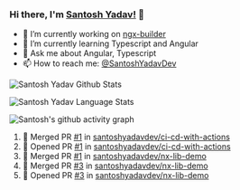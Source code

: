### Hi there, I'm [Santosh Yadav!](https://santoshyadav.dev) 👋

- 🔭 I’m currently working on [ngx-builder](https://github.com/ngx-builders)
- 🌱 I’m currently learning Typescript and Angular
- 💬 Ask me about Angular, Typescript
- 📫 How to reach me: [@SantoshYadavDev](https://twitter.com/SantoshYadavDev)

![Santosh Yadav Github Stats](https://github-readme-stats.anuraghazra1.vercel.app/api?username=SantoshYadavDev&show_icons=true&include_all_commits=true&theme=radical)

![Santosh Yadav Language Stats](https://github-readme-stats.anuraghazra1.vercel.app/api/top-langs/?username=SantoshYadavDev&layout=compact&theme=radical)

![Santosh's github activity graph](https://activity-graph.herokuapp.com/graph?username=SantoshYadavDev&theme=dracula)

<!--START_SECTION:activity-->
1. 🎉 Merged PR [#1](https://github.com/santoshyadavdev/ci-cd-with-actions/pull/1) in [santoshyadavdev/ci-cd-with-actions](https://github.com/santoshyadavdev/ci-cd-with-actions)
2. 💪 Opened PR [#1](https://github.com/santoshyadavdev/ci-cd-with-actions/pull/1) in [santoshyadavdev/ci-cd-with-actions](https://github.com/santoshyadavdev/ci-cd-with-actions)
3. 🎉 Merged PR [#1](https://github.com/santoshyadavdev/nx-lib-demo/pull/1) in [santoshyadavdev/nx-lib-demo](https://github.com/santoshyadavdev/nx-lib-demo)
4. 🎉 Merged PR [#3](https://github.com/santoshyadavdev/nx-lib-demo/pull/3) in [santoshyadavdev/nx-lib-demo](https://github.com/santoshyadavdev/nx-lib-demo)
5. 💪 Opened PR [#3](https://github.com/santoshyadavdev/nx-lib-demo/pull/3) in [santoshyadavdev/nx-lib-demo](https://github.com/santoshyadavdev/nx-lib-demo)
<!--END_SECTION:activity-->
